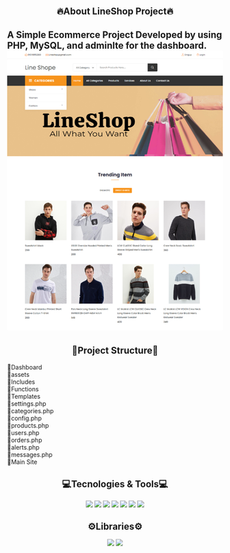 # <h2 align="center">🔥About LineShop Project🔥</h2>
A Simple Ecommerce Project Developed by using PHP, MySQL, and adminlte for the dashboard.<br>
<img src="https://github.com/monaabdo88/LineShop/blob/main/screenshot.png"/>
---
<h2 align="center">🔰Project Structure🔰</h2>
📁Dashboard<br>
 📁assets<br>
  📁Includes<br>
    📁Functions<br>
    📁Templates<br>
  📄settings.php<br>
  📄categories.php<br>
  📄config.php<br>
  📄products.php<br>
  📄users.php<br>
  📄orders.php<br>
  📄alerts.php<br>
  📄messages.php<br>
📁Main Site<br>

<h2 align="center">💻Tecnologies & Tools💻</h2>
  <p align="center">
   <img src="https://img.shields.io/badge/Front--end-HTML-blue">
   <img src="https://img.shields.io/badge/Front--end-CSS-blue">
   <img src="https://img.shields.io/badge/Front--end-JAVASCRIPT-blue">
   <img src="https://img.shields.io/badge/Front--end-BootStrap-blue">
   <img src="https://img.shields.io/badge/Front--end-Jquery-blue">
   <img src="https://img.shields.io/badge/Back--end-PHP-blue">
   <img src="https://img.shields.io/badge/Back--end-MYSQL-blue">
  </p>

<h2 align="center">⚙️Libraries⚙️</h2>
<p align="center">
   <img src="https://img.shields.io/badge/notification-SweetAlertJs-blue">
   <img src="https://img.shields.io/badge/tables-Datatables-blue">
   
  </p>
